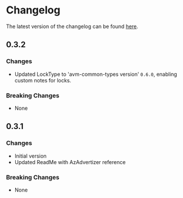 # Changelog

The latest version of the changelog can be found [here](https://github.com/Azure/bicep-registry-modules/blob/main/avm/res/maintenance/maintenance-configuration/CHANGELOG.md).

## 0.3.2

### Changes

- Updated LockType to 'avm-common-types version' `0.6.0`, enabling custom notes for locks.

### Breaking Changes

- None

## 0.3.1

### Changes

- Initial version
- Updated ReadMe with AzAdvertizer reference

### Breaking Changes

- None

